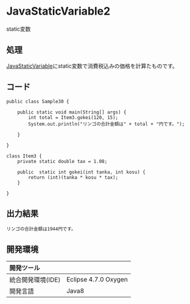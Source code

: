 # JavaStaticVariable2
static変数

## 処理
[JavaStaticVariable](https://github.com/xekid78/JavaStaticVariable)にstatic変数で消費税込みの価格を計算たものです。

## コード
```
public class Sample30 {

	public static void main(String[] args) {
		int total = Item3.gokei(120, 15);
		System.out.println("リンゴの合計金額は" + total + "円です。");

	}

}

class Item3 {
	private static double tax = 1.08;

	public  static int gokei(int tanka, int kosu) {
		return (int)(tanka * kosu * tax);
	}

}
```

## 出力結果  
```
リンゴの合計金額は1944円です。
```
  
## 開発環境
| 開発ツール |  |
|:-|:-|
| 統合開発環境(IDE) | Eclipse 4.7.0 Oxygen |
| 開発言語 | Java8 |
